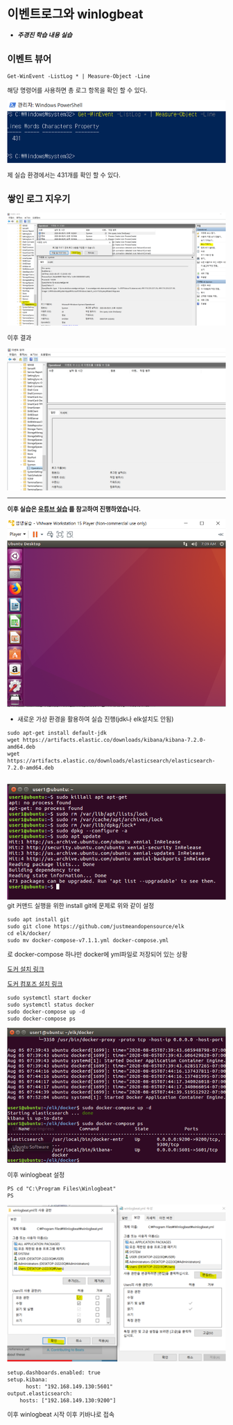 # 이벤트로그와 winlogbeat

* ___주경진 학습 내용 실습___


## 이벤트 뷰어

```
Get-WinEvent -ListLog * | Measure-Object -Line
```
해당 명령어를 사용하면 총 로그 항목을 확인 할 수 있다.

![](image/80.png)

제 실습 환경에서는 431개를 확인 할 수 있다.

## 쌓인 로그 지우기

![](image/81.png)

이후 결과

![](image/82.png)
____

__이후 실습은 [유튜브 실습](https://www.youtube.com/watch?v=MQ1b5eyQgxE) 를 참고하여 진행하였습니다.__

![](image/83.png)
* 새로운 가상 환경을 활용하여 실습 진행(jdk나 elk설치도 안됨)

```
sudo apt-get install default-jdk
wget https://artifacts.elastic.co/downloads/kibana/kibana-7.2.0-amd64.deb
wget https://artifacts.elastic.co/downloads/elasticsearch/elasticsearch-7.2.0-amd64.deb


```


![](image/84.png)
git 커맨드 실행을 위한 install git에 문제로 위와 같이 설정

```
sudo apt install git
sudo git clone https://github.com/justmeandopensource/elk
cd elk/docker/
sudo mv docker-compose-v7.1.1.yml docker-compose.yml 
```
로 docker-compose 하나만 docker에 yml파일로 저장되어 있는 상황


[도커 설치 링크](https://blog.cosmosfarm.com/archives/248/%EC%9A%B0%EB%B6%84%ED%88%AC-18-04-%EB%8F%84%EC%BB%A4-docker-%EC%84%A4%EC%B9%98-%EB%B0%A9%EB%B2%95/)


[도커 컴포즈 설치 링크](https://soyoung-new-challenge.tistory.com/73)

```
sudo systemctl start docker
sudo systemctl status docker
sudo docker-compose up -d
sudo docker-compose ps
```

![](image/85.png)

이후 winlogbeat 설정
```
PS cd "C:\Program Files\Winlogbeat"
PS 
```
![](image/86.png)
```
setup.dashboards.enabled: true
setup.kibana:  
      host: "192.168.149.130:5601"
output.elasticsearch:
    hosts: ["192.168.149.130:9200"]
```
이후 winlogbeat 시작 이후 키바나로 접속



